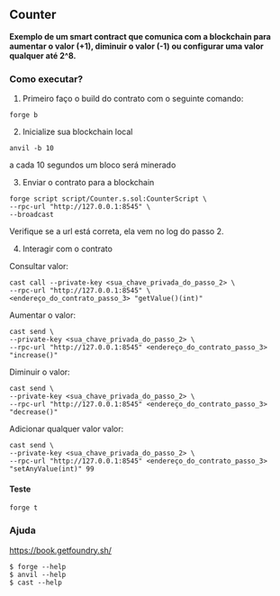 ## Counter

**Exemplo de um smart contract que comunica com a blockchain para aumentar o valor (+1), diminuir o valor (-1) ou configurar uma valor qualquer até 2^8.**



### Como executar?

1. Primeiro faço o build do contrato com o seguinte comando:

```shell
forge b
```

2. Inicialize sua blockchain local

```shell
anvil -b 10
```

a cada 10 segundos um bloco será minerado

3. Enviar o contrato para a blockchain

```shell
forge script script/Counter.s.sol:CounterScript \
--rpc-url "http://127.0.0.1:8545" \
--broadcast
```
Verifique se a url está correta, ela vem no log do passo 2.


4. Interagir com o contrato

Consultar valor:
```shell
cast call --private-key <sua_chave_privada_do_passo_2> \
--rpc-url "http://127.0.0.1:8545" \
<endereço_do_contrato_passo_3> "getValue()(int)"
```

Aumentar o valor:
```shell
cast send \
--private-key <sua_chave_privada_do_passo_2> \
--rpc-url "http://127.0.0.1:8545" <endereço_do_contrato_passo_3> "increase()"
```

Diminuir o valor:
```shell
cast send \
--private-key <sua_chave_privada_do_passo_2> \
--rpc-url "http://127.0.0.1:8545" <endereço_do_contrato_passo_3> "decrease()"
```

Adicionar qualquer valor valor:
```shell
cast send \
--private-key <sua_chave_privada_do_passo_2> \
--rpc-url "http://127.0.0.1:8545" <endereço_do_contrato_passo_3> "setAnyValue(int)" 99
```

#### Teste

```shell
forge t
```

### Ajuda

https://book.getfoundry.sh/

```shell
$ forge --help
$ anvil --help
$ cast --help
```
